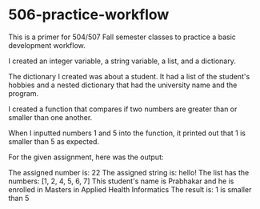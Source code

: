 # 506-practice-workflow
This is a primer for 504/507 Fall semester classes to practice a basic development workflow.

I created an integer variable, a string variable, a list, and a dictionary. 

The dictionary I created was about a student. It had a list of the student's hobbies and a nested dictionary that had the university name and the program.

I created a function that compares if two numbers are greater than or smaller than one another. 

When I inputted numbers 1 and 5 into the function, it printed out that 1 is smaller than 5 as expected. 

For the given assignment, here was the output:

The assigned number is:  22
The assigned string is:  hello!
The list has the numbers:  [1, 2, 4, 5, 6, 7]
This student's name is  Prabhakar and he is enrolled in  Masters in Applied Health Informatics
The result is:  1 is smaller than 5